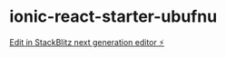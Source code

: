 # ionic-react-starter-ubufnu

[Edit in StackBlitz next generation editor ⚡️](https://stackblitz.com/~/github.com/sufyankhatri/ionic-react-starter-ubufnu)